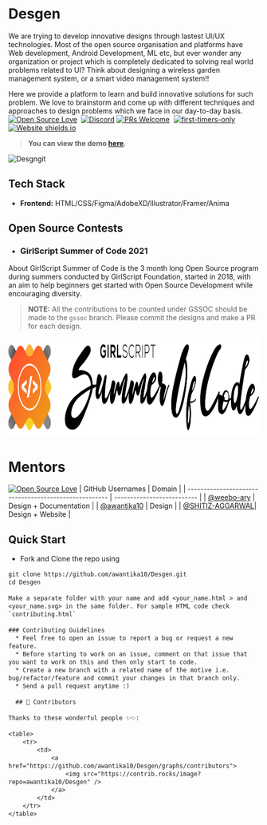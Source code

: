 # Desgen
We are trying to develop innovative designs through lastest UI/UX technologies. Most of the open source organisation and platforms have Web development, Android Development, ML etc, but ever wonder any organization or project which is completely dedicated to solving real world problems related to UI? Think about designing a wireless garden management system, or a smart video management system!!

Here we provide a platform to learn and build innovative solutions for such problem. We love to brainstorm and come up with different techniques and approaches to design problems which we face in our day-to-day basis.
[![Open Source Love](https://badges.frapsoft.com/os/v1/open-source.svg?v=102)](https://dribbble.com/Desgen)&nbsp;
[![Discord](https://user-images.githubusercontent.com/71998138/105862232-911b5780-6015-11eb-8eeb-53b03fcffa74.png)](https://discord.com/invite/nhRVW5GXFV)
[![PRs Welcome](https://img.shields.io/badge/PRs-welcome-brightgreen.svg?style=flat-square)](https://github.com/awantika10/Desgen/)&nbsp;
[![first-timers-only](https://img.shields.io/badge/first--timers--only-friendly-blue.svg?style=flat-square)](https://github.com/awantika10/Desgen/)&nbsp;
[![Website shields.io](https://img.shields.io/website-up-down-green-red/http/shields.io.svg)](https://dribbble.com/Desgen)&nbsp;




> **You can view the demo [here](https://dribbble.com/Desgen).**

![Desgngit](https://user-images.githubusercontent.com/71998138/105863985-777b0f80-6017-11eb-9068-6f5c205ef550.PNG)


## Tech Stack
- **Frontend:** HTML/CSS/Figma/AdobeXD/Illustrator/Framer/Anima

## Open Source Contests
 
- ### GirlScript Summer of Code 2021

About
GirlScript Summer of Code is the 3 month long Open Source program during summers conducted by GirlScript Foundation, started in 2018, with an aim to help beginners get started with Open Source Development while encouraging diversity. 
> **NOTE:** All the contributions to be counted under GSSOC should be made to the `gssoc` branch. 
> Please commit the designs and make a PR for each design.
<div >
<img src="https://raw.githubusercontent.com/GirlScriptSummerOfCode/MentorshipProgram/master/GSsoc%20Type%20Logo%20Black.png" alt="gssoc" height="200" />
  </div>

# Mentors

[![Open Source Love](https://badges.frapsoft.com/os/v2/open-source.svg?v=103)](https://github.com/awantika10/Desgen/) 
| GitHub Usernames                                      | Domain                     |
| ----------------------------------------------------- | -------------------------- |
| [@weebo-ary](https://github.com/weebo-ary)            | Design + Documentation     |
| [@awantika10](https://github.com/awantika10/)         | Design                     |
| [@SHITIZ-AGGARWAL](https://github.com/SHITIZ-AGGARWAL)| Design + Website           |

## Quick Start

- Fork and Clone the repo using
```
git clone https://github.com/awantika10/Desgen.git
cd Desgen

Make a separate folder with your name and add <your_name.html > and <your_name.svg> in the same folder. For sample HTML code check `contributing.html`

### Contributing Guidelines 
  * Feel free to open an issue to report a bug or request a new feature.
  * Before starting to work on an issue, comment on that issue that you want to work on this and then only start to code.
  * Create a new branch with a related name of the motive i.e. bug/refactor/feature and commit your changes in that branch only.  
  * Send a pull request anytime :)

  ## 🌟 Contributors 

Thanks to these wonderful people ✨✨:

<table>
	<tr>
		<td>
			<a href="https://github.com/awantika10/Desgen/graphs/contributors">
  				<img src="https://contrib.rocks/image?repo=awantika10/Desgen" />
			</a>
		</td>
	</tr>
</table>
